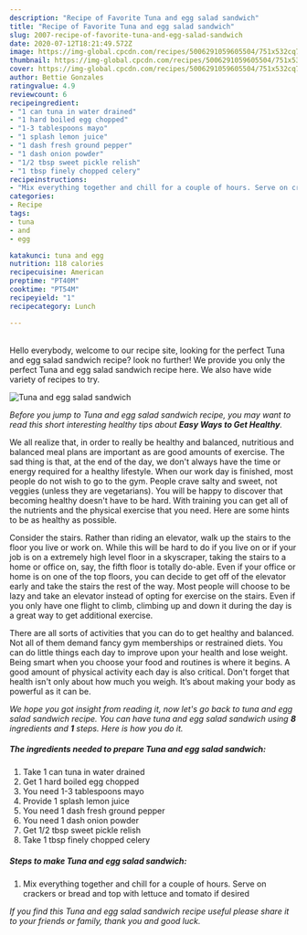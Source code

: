```yaml
---
description: "Recipe of Favorite Tuna and egg salad sandwich"
title: "Recipe of Favorite Tuna and egg salad sandwich"
slug: 2007-recipe-of-favorite-tuna-and-egg-salad-sandwich
date: 2020-07-12T18:21:49.572Z
image: https://img-global.cpcdn.com/recipes/5006291059605504/751x532cq70/tuna-and-egg-salad-sandwich-recipe-main-photo.jpg
thumbnail: https://img-global.cpcdn.com/recipes/5006291059605504/751x532cq70/tuna-and-egg-salad-sandwich-recipe-main-photo.jpg
cover: https://img-global.cpcdn.com/recipes/5006291059605504/751x532cq70/tuna-and-egg-salad-sandwich-recipe-main-photo.jpg
author: Bettie Gonzales
ratingvalue: 4.9
reviewcount: 6
recipeingredient:
- "1 can tuna in water drained"
- "1 hard boiled egg chopped"
- "1-3 tablespoons mayo"
- "1 splash lemon juice"
- "1 dash fresh ground pepper"
- "1 dash onion powder"
- "1/2 tbsp sweet pickle relish"
- "1 tbsp finely chopped celery"
recipeinstructions:
- "Mix everything together and chill for a couple of hours. Serve on crackers or bread and top with lettuce and tomato if desired"
categories:
- Recipe
tags:
- tuna
- and
- egg

katakunci: tuna and egg 
nutrition: 118 calories
recipecuisine: American
preptime: "PT40M"
cooktime: "PT54M"
recipeyield: "1"
recipecategory: Lunch

---
```

<br>
Hello everybody, welcome to our recipe site, looking for the perfect Tuna and egg salad sandwich recipe? look no further! We provide you only the perfect Tuna and egg salad sandwich recipe here. We also have wide variety of recipes to try.
<br>


![Tuna and egg salad sandwich](https://img-global.cpcdn.com/recipes/5006291059605504/751x532cq70/tuna-and-egg-salad-sandwich-recipe-main-photo.jpg)

<i>Before you jump to Tuna and egg salad sandwich recipe, you may want to read this short interesting healthy tips about <strong>Easy Ways to Get Healthy</strong>.</i>

We all realize that, in order to really be healthy and balanced, nutritious and balanced meal plans are important as are good amounts of exercise. The sad thing is that, at the end of the day, we don't always have the time or energy required for a healthy lifestyle. When our work day is finished, most people do not wish to go to the gym. People crave salty and sweet, not veggies (unless they are vegetarians). You will be happy to discover that becoming healthy doesn't have to be hard. With training you can get all of the nutrients and the physical exercise that you need. Here are some hints to be as healthy as possible.

Consider the stairs. Rather than riding an elevator, walk up the stairs to the floor you live or work on. While this will be hard to do if you live on or if your job is on a extremely high level floor in a skyscraper, taking the stairs to a home or office on, say, the fifth floor is totally do-able. Even if your office or home is on one of the top floors, you can decide to get off of the elevator early and take the stairs the rest of the way. Most people will choose to be lazy and take an elevator instead of opting for exercise on the stairs. Even if you only have one flight to climb, climbing up and down it during the day is a great way to get additional exercise. 

There are all sorts of activities that you can do to get healthy and balanced. Not all of them demand fancy gym memberships or restrained diets. You can do little things each day to improve upon your health and lose weight. Being smart when you choose your food and routines is where it begins. A good amount of physical activity each day is also critical. Don't forget that health isn't only about how much you weigh. It’s about making your body as powerful as it can be. 


<i>We hope you got insight from reading it, now let's go back to tuna and egg salad sandwich recipe. You can have tuna and egg salad sandwich using <strong>8</strong> ingredients and <strong>1</strong> steps. Here is how you do it.
</i>

##### The ingredients needed to prepare Tuna and egg salad sandwich:

1. Take 1 can tuna in water drained
1. Get 1 hard boiled egg chopped
1. You need 1-3 tablespoons mayo
1. Provide 1 splash lemon juice
1. You need 1 dash fresh ground pepper
1. You need 1 dash onion powder
1. Get 1/2 tbsp sweet pickle relish
1. Take 1 tbsp finely chopped celery


##### Steps to make Tuna and egg salad sandwich:

1. Mix everything together and chill for a couple of hours. Serve on crackers or bread and top with lettuce and tomato if desired


<i>If you find this Tuna and egg salad sandwich recipe useful please share it to your friends or family, thank you and good luck.</i>
